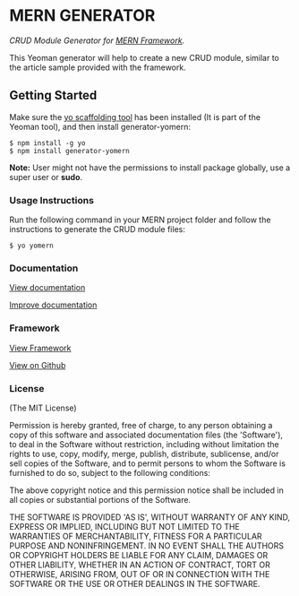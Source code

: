 # MERN GENERATOR

*CRUD Module Generator for [MERN Framework](https://github.com/tech-dojo/mern).*


This Yeoman generator will help to create a new CRUD module, similar to the article sample provided with the framework.


## Getting Started

Make sure the [yo scaffolding tool](http://yeoman.io/learning/index.html) has been installed (It is part of the Yeoman tool), and then install generator-yomern:

```
$ npm install -g yo
$ npm install generator-yomern
```
**Note:** User might not have the permissions to install package globally, use a super user or **sudo**.

### Usage Instructions

Run the following command in your MERN project folder and follow the instructions to generate the CRUD module files:
```
$ yo yomern
```

### Documentation

[View documentation](http://merndoc.tech-dojo.org)

[Improve documentation](https://github.com/tech-dojo/mern-doc)


### Framework

[View Framework](http://mern.tech-dojo.org)

[View on Github](https://github.com/tech-dojo/mern)



### License

(The MIT License)

Permission is hereby granted, free of charge, to any person obtaining a copy of this software and associated documentation files (the 'Software'), to deal in the Software without restriction, including without limitation the rights to use, copy, modify, merge, publish, distribute, sublicense, and/or sell copies of the Software, and to permit persons to whom the Software is furnished to do so, subject to the following conditions:

The above copyright notice and this permission notice shall be included in all copies or substantial portions of the Software.

THE SOFTWARE IS PROVIDED 'AS IS', WITHOUT WARRANTY OF ANY KIND, EXPRESS OR IMPLIED, INCLUDING BUT NOT LIMITED TO THE WARRANTIES OF MERCHANTABILITY, FITNESS FOR A PARTICULAR PURPOSE AND NONINFRINGEMENT. IN NO EVENT SHALL THE AUTHORS OR COPYRIGHT HOLDERS BE LIABLE FOR ANY CLAIM, DAMAGES OR OTHER LIABILITY, WHETHER IN AN ACTION OF CONTRACT, TORT OR OTHERWISE, ARISING FROM, OUT OF OR IN CONNECTION WITH THE SOFTWARE OR THE USE OR OTHER DEALINGS IN THE SOFTWARE.
